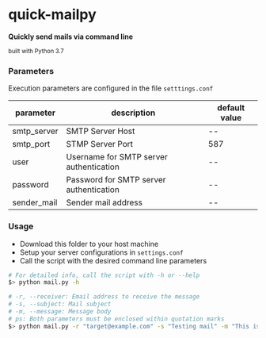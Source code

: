 # quick-mailpy

**Quickly send mails via command line**

<sub>built with Python 3.7</sub>

### Parameters

Execution parameters are configured in the file `setttings.conf`

| parameter | description | default value |
|--|--|--|
| smtp_server | SMTP Server Host | -- |
| smtp_port | STMP Server Port | 587 |
| user | Username for SMTP server authentication | -- |
| password| Password for SMTP server authentication| -- |
| sender_mail| Sender mail address | -- |

### Usage

- Download this folder to your host machine
- Setup your server configurations in `settings.conf`
- Call the script with the desired command line parameters

```bash
# For detailed info, call the script with -h or --help
$> python mail.py -h

# -r, --receiver: Email address to receive the message
# -s, --subject: Mail subject
# -m, --message: Message body
# ps: Both parameters must be enclosed within quotation marks
$> python mail.py -r "target@example.com" -s "Testing mail" -m "This is a test mail. Do not reply."
```
